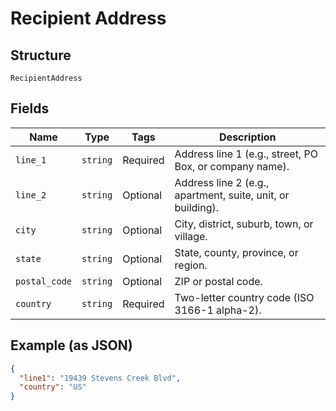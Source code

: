 
# Recipient Address

## Structure

`RecipientAddress`

## Fields

| Name | Type | Tags | Description |
|  --- | --- | --- | --- |
| `line_1` | `string` | Required | Address line 1 (e.g., street, PO Box, or company name). |
| `line_2` | `string` | Optional | Address line 2 (e.g., apartment, suite, unit, or building). |
| `city` | `string` | Optional | City, district, suburb, town, or village. |
| `state` | `string` | Optional | State, county, province, or region. |
| `postal_code` | `string` | Optional | ZIP or postal code. |
| `country` | `string` | Required | Two-letter country code (ISO 3166-1 alpha-2). |

## Example (as JSON)

```json
{
  "line1": "19439 Stevens Creek Blvd",
  "country": "US"
}
```

